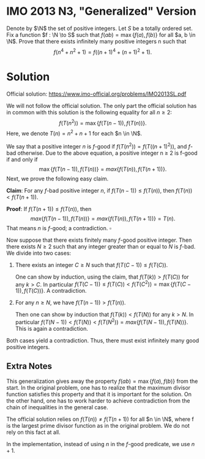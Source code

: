 # IMO 2013 N3, "Generalized" Version

Denote by $\N$ the set of positive integers.
Let $S$ be a totally ordered set.
Fix a function $f : \N \to S$ such that $f(ab) = \max\{f(a), f(b)\}$ for all $a, b \in \N$.
Prove that there exists infinitely many positive integers n such that
$$ f(n^4 + n^2 + 1) = f((n + 1)^4 + (n + 1)^2 + 1). $$



# Solution

Official solution: <https://www.imo-official.org/problems/IMO2013SL.pdf>

We will not follow the official solution.
The only part the official solution has in common with this solution is the following equality for all $n \geq 2$:
$$ f(T(n^2)) = \max\{f(T(n - 1)), f(T(n))\}. $$
Here, we denote $T(n) = n^2 + n + 1$ for each $n \in \N$.

We say that a positive integer $n$ is $f$-good if $f(T(n^2)) = f(T((n + 1)^2))$, and $f$-bad otherwise.
Due to the above equation, a positive integer n ≥ 2 is f-good if and only if
$$ \max\{f(T(n - 1)), f(T(n))\} = max\{f(T(n)), f(T(n + 1))\}. $$
Next, we prove the following easy claim.

__Claim__:
For any $f$-bad positive integer $n$, if $f(T(n - 1)) \leq f(T(n))$, then $f(T(n)) < f(T(n + 1))$.

__Proof__:
If $f(T(n + 1)) \leq f(T(n))$, then
$$ max\{f(T(n - 1)), f(T(n))\} = max\{f(T(n)), f(T(n + 1))\} = T(n). $$
That means $n$ is $f$-good; a contradiction.
$\square$
    
Now suppose that there exists finitely many $f$-good positive integer.
Then there exists $N \geq 2$ such that any integer greater than or equal to $N$ is $f$-bad.
We divide into two cases:

1. There exists an integer $C \geq N$ such that $f(T(C - 1)) \leq f(T(C))$.

    One can show by induction, using the claim, that $f(T(k)) > f(T(C))$ for any $k > C$.
In particular $f(T(C - 1)) \leq f(T(C)) < f(T(C^2)) = \max\{f(T(C - 1)), f(T(C))\}$.
A contradiction.

2. For any $n \geq N$, we have $f(T(n - 1)) > f(T(n))$.

    Then one can show by induction that $f(T(k)) < f(T(N))$ for any $k > N$.
In particular $f(T(N - 1)) < f(T(N)) < f(T(N^2)) = max\{f(T(N - 1)), f(T(N))\}$.
This is again a contradiction.

Both cases yield a contradiction.
Thus, there must exist infinitely many good positive integers.



## Extra Notes

This generalization gives away the property $f(ab) = \max\{f(a), f(b)\}$ from the start.
In the original problem, one has to realize that the maximum divisor function satisfies this property and that it is important for the solution.
On the other hand, one has to work harder to achieve contradiction from the chain of inequalities in the general case.

The official solution relies on $f(T(n)) \neq f(T(n + 1))$ for all $n \in \N$, where
f is the largest prime divisor function as in the original problem.
We do not rely on this fact at all.

In the implementation, instead of using $n$ in the $f$-good predicate, we use $n + 1$.

